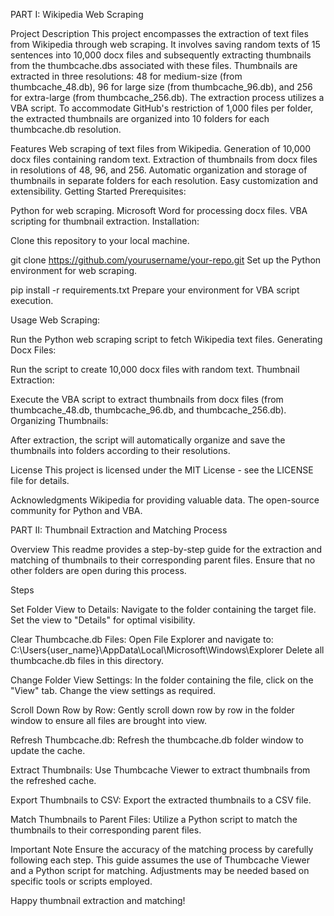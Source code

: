 
PART I: Wikipedia Web Scraping

Project Description
This project encompasses the extraction of text files from Wikipedia through web scraping. It involves saving random texts of 15 sentences into 10,000 docx files and subsequently extracting thumbnails from the thumbcache.dbs associated with these files. Thumbnails are extracted in three resolutions: 48 for medium-size (from thumbcache_48.db), 96 for large size (from thumbcache_96.db), and 256 for extra-large (from thumbcache_256.db). The extraction process utilizes a VBA script. To accommodate GitHub's restriction of 1,000 files per folder, the extracted thumbnails are organized into 10 folders for each thumbcache.db resolution.

Features
Web scraping of text files from Wikipedia.
Generation of 10,000 docx files containing random text.
Extraction of thumbnails from docx files in resolutions of 48, 96, and 256.
Automatic organization and storage of thumbnails in separate folders for each resolution.
Easy customization and extensibility.
Getting Started
Prerequisites:

Python for web scraping.
Microsoft Word for processing docx files.
VBA scripting for thumbnail extraction.
Installation:

Clone this repository to your local machine.

git clone https://github.com/yourusername/your-repo.git
Set up the Python environment for web scraping.

pip install -r requirements.txt
Prepare your environment for VBA script execution.

Usage
Web Scraping:

Run the Python web scraping script to fetch Wikipedia text files.
Generating Docx Files:

Run the script to create 10,000 docx files with random text.
Thumbnail Extraction:

Execute the VBA script to extract thumbnails from docx files (from thumbcache_48.db, thumbcache_96.db, and thumbcache_256.db).
Organizing Thumbnails:

After extraction, the script will automatically organize and save the thumbnails into folders according to their resolutions.

License
This project is licensed under the MIT License - see the LICENSE file for details.

Acknowledgments
Wikipedia for providing valuable data.
The open-source community for Python and VBA.


PART II: Thumbnail Extraction and Matching Process

Overview
This readme provides a step-by-step guide for the extraction and matching of thumbnails to their corresponding parent files. Ensure that no other folders are open during this process.

Steps

Set Folder View to Details:
Navigate to the folder containing the target file.
Set the view to "Details" for optimal visibility.

Clear Thumbcache.db Files:
Open File Explorer and navigate to:
C:\Users\{user_name}\AppData\Local\Microsoft\Windows\Explorer
Delete all thumbcache.db files in this directory.

Change Folder View Settings:
In the folder containing the file, click on the "View" tab.
Change the view settings as required.

Scroll Down Row by Row:
Gently scroll down row by row in the folder window to ensure all files are brought into view.

Refresh Thumbcache.db:
Refresh the thumbcache.db folder window to update the cache.

Extract Thumbnails:
Use Thumbcache Viewer to extract thumbnails from the refreshed cache.

Export Thumbnails to CSV:
Export the extracted thumbnails to a CSV file.

Match Thumbnails to Parent Files:
Utilize a Python script to match the thumbnails to their corresponding parent files.

Important Note
Ensure the accuracy of the matching process by carefully following each step. This guide assumes the use of Thumbcache Viewer and a Python script for matching. Adjustments may be needed based on specific tools or scripts employed.

Happy thumbnail extraction and matching!